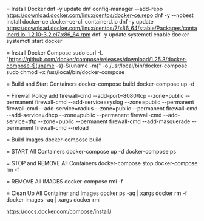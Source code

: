 = Install Docker
dnf -y update
dnf config-manager --add-repo https://download.docker.com/linux/centos/docker-ce.repo
dnf -y --nobest install docker-ce docker-ce-cli containerd.io
dnf -y update https://download.docker.com/linux/centos/7/x86_64/stable/Packages/containerd.io-1.2.10-3.2.el7.x86_64.rpm
dnf -y update
systemctl enable docker
systemctl start docker

= Install Docker Compose
sudo curl -L "https://github.com/docker/compose/releases/download/1.25.3/docker-compose-$(uname -s)-$(uname -m)" -o /usr/local/bin/docker-compose
sudo chmod +x /usr/local/bin/docker-compose

= Build and Start Containers
docker-compose build
docker-compose up -d

= Firewall Policy add
firewall-cmd --add-port=8080/tcp  --zone=public --permanent
firewall-cmd --add-service=syslog --zone=public --permanent
firewall-cmd --add-service=radius --zone=public --permanent
firewall-cmd --add-service=dhcp   --zone=public --permanent
firewall-cmd --add-service=tftp   --zone=public --permanent
firewall-cmd --add-masquerade --permanent
firewall-cmd --reload

= Build Images
docker-compose build

= START All Containers
docker-compose up -d
docker-compose ps

= STOP and REMOVE All Containers
docker-compose stop
docker-compose rm -f

= REMOVE All IMAGES
docker-compose rmi -f

= Clean Up All Container and Images
docker ps -aq | xargs docker rm -f 
docker images -aq | xargs docker rmi

https://docs.docker.com/compose/install/
